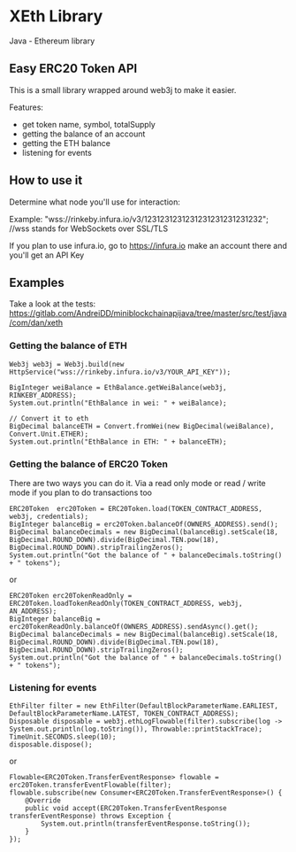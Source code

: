# XEth Library

Java - Ethereum library

## Easy ERC20 Token API

This is a small library wrapped around web3j to make it easier.

Features:
- get token name, symbol, totalSupply
- getting the balance of an account
- getting the ETH balance
- listening for events 

## How to use it

Determine what node you'll use for interaction:

Example:  "wss://rinkeby.infura.io/v3/1231231231231231231231231232";  //wss stands for WebSockets over SSL/TLS

If you plan to use infura.io, go to https://infura.io make an account there and you'll get an API Key

## Examples

Take a look at the tests: 
https://gitlab.com/AndreiDD/miniblockchainapijava/tree/master/src/test/java/com/dan/xeth


### Getting the balance of ETH

~~~~
Web3j web3j = Web3j.build(new HttpService("wss://rinkeby.infura.io/v3/YOUR_API_KEY"));

BigInteger weiBalance = EthBalance.getWeiBalance(web3j, RINKEBY_ADDRESS);
System.out.println("EthBalance in wei: " + weiBalance);
       
// Convert it to eth
BigDecimal balanceETH = Convert.fromWei(new BigDecimal(weiBalance), Convert.Unit.ETHER);
System.out.println("EthBalance in ETH: " + balanceETH);
~~~~

### Getting the balance of ERC20 Token

There are two ways you can do it. Via a read only mode or read / write mode if you plan to do transactions too

~~~~
ERC20Token  erc20Token = ERC20Token.load(TOKEN_CONTRACT_ADDRESS, web3j, credentials);
BigInteger balanceBig = erc20Token.balanceOf(OWNERS_ADDRESS).send();
BigDecimal balanceDecimals = new BigDecimal(balanceBig).setScale(18, BigDecimal.ROUND_DOWN).divide(BigDecimal.TEN.pow(18), BigDecimal.ROUND_DOWN).stripTrailingZeros();
System.out.println("Got the balance of " + balanceDecimals.toString() + " tokens");
~~~~
or
~~~~
ERC20Token erc20TokenReadOnly = ERC20Token.loadTokenReadOnly(TOKEN_CONTRACT_ADDRESS, web3j, AN_ADDRESS);
BigInteger balanceBig = erc20TokenReadOnly.balanceOf(OWNERS_ADDRESS).sendAsync().get();
BigDecimal balanceDecimals = new BigDecimal(balanceBig).setScale(18, BigDecimal.ROUND_DOWN).divide(BigDecimal.TEN.pow(18), BigDecimal.ROUND_DOWN).stripTrailingZeros();
System.out.println("Got the balance of " + balanceDecimals.toString() + " tokens");
~~~~

### Listening for events

~~~~
EthFilter filter = new EthFilter(DefaultBlockParameterName.EARLIEST, DefaultBlockParameterName.LATEST, TOKEN_CONTRACT_ADDRESS);
Disposable disposable = web3j.ethLogFlowable(filter).subscribe(log -> System.out.println(log.toString()), Throwable::printStackTrace);
TimeUnit.SECONDS.sleep(10);
disposable.dispose();
~~~~
or 
~~~~
Flowable<ERC20Token.TransferEventResponse> flowable = erc20Token.transferEventFlowable(filter);
flowable.subscribe(new Consumer<ERC20Token.TransferEventResponse>() {
    @Override
    public void accept(ERC20Token.TransferEventResponse transferEventResponse) throws Exception {
        System.out.println(transferEventResponse.toString());
    }
});
~~~~